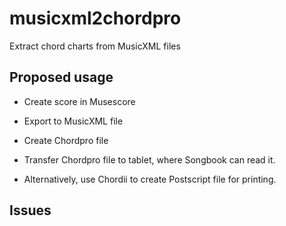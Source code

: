 # musicxml2chordpro
Extract chord charts from MusicXML files


## Proposed usage

* Create score in Musescore

* Export to MusicXML file

* Create Chordpro file

* Transfer Chordpro file to tablet, where Songbook can 
  read it.
  
* Alternatively, use Chordii to create Postscript file
  for printing.



## Issues



